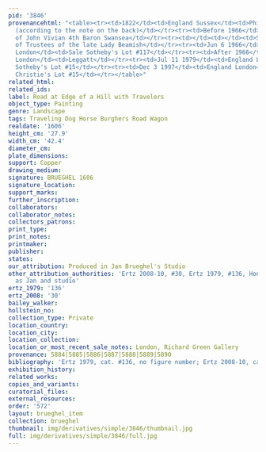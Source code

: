 ```yaml
---
pid: '3846'
provenancehtml: "<table><tr><td>1822</td><td>England Sussex</td><td>Phillips Collection
  (according to the note on the back)</td></tr><tr><td>Before 1966</td><td>Wales Swansea</td><td>Collection
  of John Vivian 4th Baron Swansea</td></tr><tr><td></td><td></td><td>Sale by order
  of Trustees of the late Lady Beamish</td></tr><tr><td>Jun 6 1966</td><td>England
  London</td><td>Sale Sotheby's Lot #117</td></tr><tr><td>After 1966</td><td>England
  London</td><td>Leggatt</td></tr><tr><td>Jul 11 1979</td><td>England London</td><td>Sale
  Sotheby's Lot #15</td></tr><tr><td>Dec 3 1997</td><td>England London</td><td>Sale
  Christie's Lot #15</td></tr></table>"
related_html:
related_ids:
label: Road at Edge of a Hill with Travelers
object_type: Painting
genre: Landscape
tags: Traveling Dog Horse Burghers Road Wagon
realdate: '1606'
height_cm: '27.9'
width_cm: '42.4'
diameter_cm:
plate_dimensions:
support: Copper
drawing_medium:
signature: BRUEGHEL 1606
signature_location:
support_marks:
further_inscription:
collaborators:
collaborator_notes:
collectors_patrons:
print_type:
print_notes:
printmaker:
publisher:
states:
our_attribution: Produced in Jan Brueghel's Studio
other_attribution_authorities: 'Ertz 2008-10, #30, Ertz 1979, #136, Honig database
  as Jan and studio'
ertz_1979: '136'
ertz_2008: '30'
bailey_walker:
hollstein_no:
collection_type: Private
location_country:
location_city:
location_collection:
location_or_most_recent_sale_notes: London, Richard Green Gallery
provenance: 5884|5885|5886|5887|5888|5889|5890
bibliography: 'Ertz 1979, cat. #136, no figure number; Ertz 2008-10, cat. #30'
exhibition_history:
related_works:
copies_and_variants:
curatorial_files:
external_resources:
order: '572'
layout: brueghel_item
collection: brueghel
thumbnail: img/derivatives/simple/3846/thumbnail.jpg
full: img/derivatives/simple/3846/full.jpg
---
```


